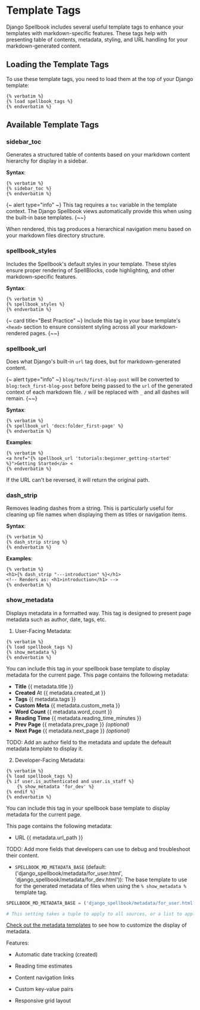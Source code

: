 # Template Tags

Django Spellbook includes several useful template tags to enhance your templates with markdown-specific features. These tags help with presenting table of contents, metadata, styling, and URL handling for your markdown-generated content.

## Loading the Template Tags

To use these template tags, you need to load them at the top of your Django template:

```django
{% verbatim %}
{% load spellbook_tags %}
{% endverbatim %}
```

## Available Template Tags

### sidebar_toc

Generates a structured table of contents based on your markdown content hierarchy for display in a sidebar.

**Syntax**:
```django
{% verbatim %}
{% sidebar_toc %}
{% endverbatim %}
```

{~ alert type="info" ~}
This tag requires a `toc` variable in the template context. The Django Spellbook views automatically provide this when using the built-in base templates.
{~~}

When rendered, this tag produces a hierarchical navigation menu based on your markdown files directory structure.

### spellbook_styles

Includes the Spellbook's default styles in your template. These styles ensure proper rendering of SpellBlocks, code highlighting, and other markdown-specific features.

**Syntax**:
```django
{% verbatim %}
{% spellbook_styles %}
{% endverbatim %}
```

{~ card title="Best Practice" ~}
Include this tag in your base template's `<head>` section to ensure consistent styling across all your markdown-rendered pages.
{~~}

### spellbook_url

Does what Django's built-in `url` tag does, but for markdown-generated content.

{~ alert type="info" ~}
`blog/tech/first-blog-post` will be converted to `blog:tech_first-blog-post` before being passed to the `url` of the generated context of each markdown file. `/` will be replaced with `_` and all dashes will remain.
{~~}

**Syntax**:
```django
{% verbatim %}
{% spellbook_url 'docs:folder_first-page' %}
{% endverbatim %}
```

**Examples**:

```django
{% verbatim %}
<a href="{% spellbook_url 'tutorials:beginner_getting-started' %}">Getting Started</a> <
{% endverbatim %}
```

If the URL can't be reversed, it will return the original path.

### dash_strip

Removes leading dashes from a string. This is particularly useful for cleaning up file names when displaying them as titles or navigation items.

**Syntax**:
```django
{% verbatim %}
{% dash_strip string %}
{% endverbatim %}
```

**Examples**:

```django
{% verbatim %}
<h1>{% dash_strip "---introduction" %}</h1>
<!-- Renders as: <h1>introduction</h1> -->
{% endverbatim %}
```

### show_metadata

Displays metadata in a formatted way. This tag is designed to present page metadata such as author, date, tags, etc.

1. User-Facing Metadata:

```django
{% verbatim %}
{% load spellbook_tags %}
{% show_metadata %}
{% endverbatim %}
```

You can include this tag in your spellbook base template to display metadata for the current page. This page contains the following metadata:

- **Title** {{ metadata.title }}
- **Created** At {{ metadata.created_at }}
- **Tags** {{ metadata.tags }}
- **Custom** **Meta** {{ metadata.custom_meta }}
- **Word** **Count** {{ metadata.word_count }}
- **Reading** **Time** {{ metadata.reading_time_minutes }}
- **Prev** **Page** {{ metadata.prev_page }} *(optional)*
- **Next** **Page** {{ metadata.next_page }} *(optional)*

TODO: Add an author field to the metadata and update the defeault metadata template to display it.

2. Developer-Facing Metadata:

```django
{% verbatim %}
{% load spellbook_tags %}
{% if user.is_authenticated and user.is_staff %}
    {% show_metadata 'for_dev' %}
{% endif %}
{% endverbatim %}
```

You can include this tag in your spellbook base template to display metadata for the current page.

This page contains the following metadata:

- URL {{ metadata.url_path }}

TODO: Add more fields that developers can use to debug and troubleshoot their content.

- `SPELLBOOK_MD_METADATA_BASE` (default: ('django_spellbook/metadata/for_user.html', 'django_spellbook/metadata/for_dev.html')): The base template to use for the generated metadata of files when using the `% show_metadata %` template tag.

```python
SPELLBOOK_MD_METADATA_BASE = ('django_spellbook/metadata/for_user.html', 'django_spellbook/metadata/for_dev.html')

# This setting takes a tuple to apply to all sources, or a list to apply to each source individually
```

[Check out the metadata templates](https://github.com/smattymatty/django_spellbook/tree/main/django_spellbook/templates/django_spellbook/metadata) to see how to customize the display of metadata.

Features:

- Automatic date tracking (created)

- Reading time estimates

- Content navigation links

- Custom key-value pairs

- Responsive grid layout

